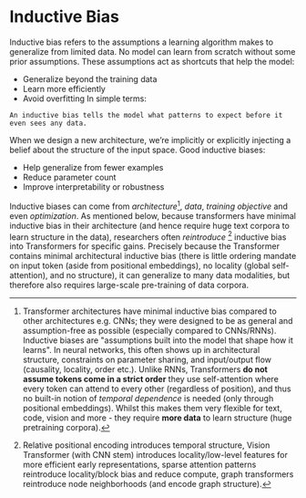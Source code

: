 # Inductive Bias

Inductive bias refers to the assumptions a learning algorithm makes to generalize from limited data. No model can learn from scratch without some prior assumptions. These assumptions act as shortcuts that help the model:
- Generalize beyond the training data
- Learn more efficiently
- Avoid overfitting
In simple terms:
```
An inductive bias tells the model what patterns to expect before it even sees any data.
```
When we design a new architecture, we’re implicitly or explicitly injecting a belief about the structure of the input space. Good inductive biases:
- Help generalize from fewer examples
- Reduce parameter count
- Improve interpretability or robustness

Inductive biases can come from _architecture_[^1], _data_, _training objective_ and even _optimization_. As mentioned below, because transformers have minimal inductive bias in their architecture (and hence require huge text corpora to learn structure in the data), researchers often _reintroduce_ [^2] inductive bias into Transformers for specific gains. Precisely because the Transformer contains minimal architectural inductive bias (there is little ordering mandate on input token (aside from positional embeddings), no locality (global self-attention), and no structure), it can generalize to many data modalities, but therefore also requires large-scale pre-training of data corpora. 

[^1]: Transformer architectures have minimal inductive bias compared to other architectures e.g. CNNs; they were designed to be as general and assumption-free as possible (especially compared to CNNs/RNNs). Inductive biases are "assumptions built into the model that shape how it learns". In neural networks, this often shows up in architectural structure, constraints on parameter sharing, and input/output flow (causality, locality, order etc.). Unlike RNNs, Transformers **do not assume tokens come in a strict order** they use self-attention where every token can attend to every other (regardless of position), and thus no built-in notion of _temporal dependence_ is needed (only through positional embeddings). Whilst this makes them very flexible for text, code, vision and more - they require **more data** to learn structure (huge pretraining corpora). 

[^2]: Relative positional encoding introduces temporal structure, Vision Transformer (with CNN stem) introduces locality/low-level features for more efficient early representations, sparse attention patterns reintroduce locality/block bias and reduce compute, graph transformers reintroduce node neighborhoods (and encode graph structure). 